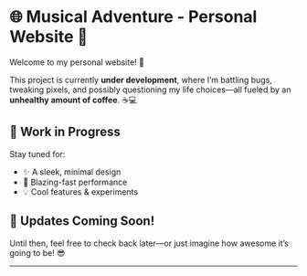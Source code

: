 # 🌐 Musical Adventure - Personal Website 🚀  

Welcome to my personal website! 🎉  

This project is currently **under development**, where I’m battling bugs, tweaking pixels, and possibly questioning my life choices—all fueled by an **unhealthy amount of coffee**. ☕💻  

## 🔧 Work in Progress  
Stay tuned for:  
- ✨ A sleek, minimal design  
- 🚀 Blazing-fast performance  
- 💡 Cool features & experiments  



## 📅 Updates Coming Soon!  
Until then, feel free to check back later—or just imagine how awesome it’s going to be! 😎  


---
